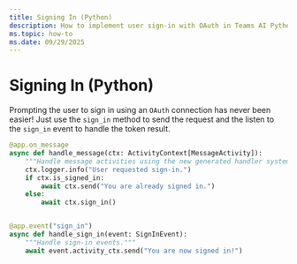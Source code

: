 ```yaml
---
title: Signing In (Python)
description: How to implement user sign-in with OAuth in Teams AI Python applications using the built-in signin method.
ms.topic: how-to
ms.date: 09/29/2025
---
```


# Signing In (Python)

Prompting the user to sign in using an `OAuth` connection has
never been easier! Just use the `sign_in` method to send the request
and the listen to the `sign_in` event to handle the token result.

```python
@app.on_message
async def handle_message(ctx: ActivityContext[MessageActivity]):
    """Handle message activities using the new generated handler system."""
    ctx.logger.info("User requested sign-in.")
    if ctx.is_signed_in:
        await ctx.send("You are already signed in.")
    else:
        await ctx.sign_in()


@app.event("sign_in")
async def handle_sign_in(event: SignInEvent):
    """Handle sign-in events."""
    await event.activity_ctx.send("You are now signed in!")

```
